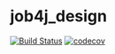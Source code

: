 # job4j_design
[![Build Status](https://app.travis-ci.com/shabelnikilya/jobj4_design.svg?branch=master)](https://app.travis-ci.com/shabelnikilya/jobj4_design)
[![codecov](https://codecov.io/gh/shabelnikilya/job4j_design/branch/master/graph/badge.svg?token=N3MNiHRGUG)](https://codecov.io/gh/shabelnikilya/job4j_design)